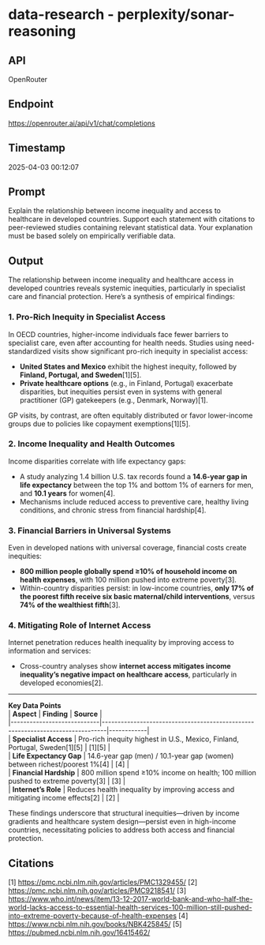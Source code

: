 # data-research - perplexity/sonar-reasoning

## API
OpenRouter

## Endpoint
https://openrouter.ai/api/v1/chat/completions

## Timestamp
2025-04-03 00:12:07

## Prompt
Explain the relationship between income inequality and access to healthcare in developed countries. Support each statement with citations to peer-reviewed studies containing relevant statistical data. Your explanation must be based solely on empirically verifiable data.

## Output
The relationship between income inequality and healthcare access in developed countries reveals systemic inequities, particularly in specialist care and financial protection. Here’s a synthesis of empirical findings:

### **1. Pro-Rich Inequity in Specialist Access**  
In OECD countries, higher-income individuals face fewer barriers to specialist care, even after accounting for health needs. Studies using need-standardized visits show significant pro-rich inequity in specialist access:  
- **United States and Mexico** exhibit the highest inequity, followed by **Finland, Portugal, and Sweden**[1][5].  
- **Private healthcare options** (e.g., in Finland, Portugal) exacerbate disparities, but inequities persist even in systems with general practitioner (GP) gatekeepers (e.g., Denmark, Norway)[1].  

GP visits, by contrast, are often equitably distributed or favor lower-income groups due to policies like copayment exemptions[1][5].  

### **2. Income Inequality and Health Outcomes**  
Income disparities correlate with life expectancy gaps:  
- A study analyzing 1.4 billion U.S. tax records found a **14.6-year gap in life expectancy** between the top 1% and bottom 1% of earners for men, and **10.1 years** for women[4].  
- Mechanisms include reduced access to preventive care, healthy living conditions, and chronic stress from financial hardship[4].  

### **3. Financial Barriers in Universal Systems**  
Even in developed nations with universal coverage, financial costs create inequities:  
- **800 million people globally spend ≥10% of household income on health expenses**, with 100 million pushed into extreme poverty[3].  
- Within-country disparities persist: in low-income countries, **only 17% of the poorest fifth receive six basic maternal/child interventions**, versus **74% of the wealthiest fifth**[3].  

### **4. Mitigating Role of Internet Access**  
Internet penetration reduces health inequality by improving access to information and services:  
- Cross-country analyses show **internet access mitigates income inequality’s negative impact on healthcare access**, particularly in developed economies[2].  

---

**Key Data Points**  
| **Aspect**                | **Finding**                                                                 | **Source** |  
|----------------------------|-------------------------------------------------------------------------------|------------|  
| **Specialist Access**      | Pro-rich inequity highest in U.S., Mexico, Finland, Portugal, Sweden[1][5]   | [1][5]     |  
| **Life Expectancy Gap**   | 14.6-year gap (men) / 10.1-year gap (women) between richest/poorest 1%[4]    | [4]        |  
| **Financial Hardship**    | 800 million spend ≥10% income on health; 100 million pushed to extreme poverty[3] | [3]        |  
| **Internet’s Role**       | Reduces health inequality by improving access and mitigating income effects[2] | [2]        |  

These findings underscore that structural inequities—driven by income gradients and healthcare system design—persist even in high-income countries, necessitating policies to address both access and financial protection.

## Citations
[1] https://pmc.ncbi.nlm.nih.gov/articles/PMC1329455/
[2] https://pmc.ncbi.nlm.nih.gov/articles/PMC9218541/
[3] https://www.who.int/news/item/13-12-2017-world-bank-and-who-half-the-world-lacks-access-to-essential-health-services-100-million-still-pushed-into-extreme-poverty-because-of-health-expenses
[4] https://www.ncbi.nlm.nih.gov/books/NBK425845/
[5] https://pubmed.ncbi.nlm.nih.gov/16415462/
